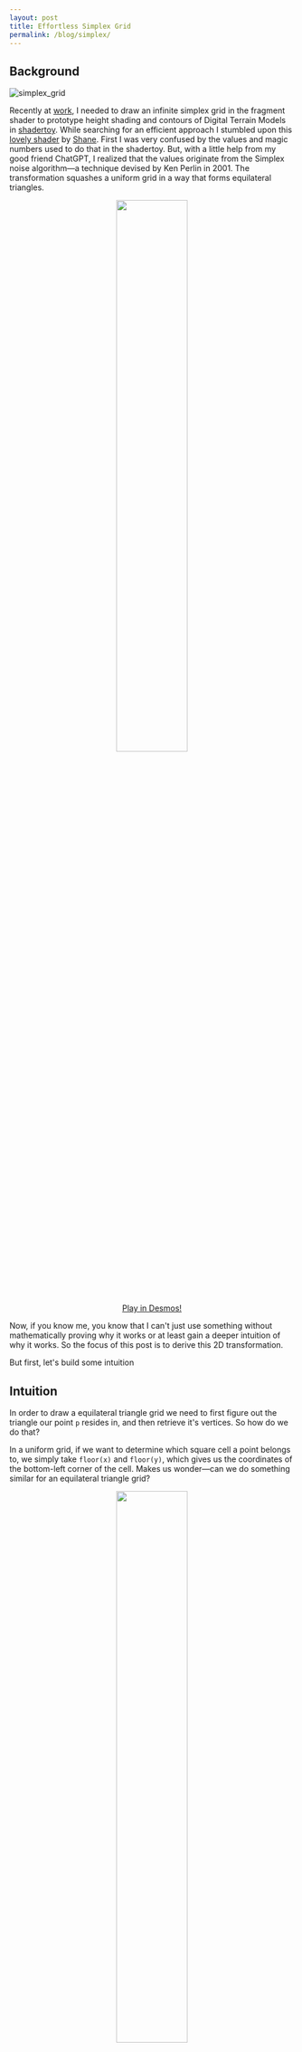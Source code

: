 ```yaml
---
layout: post
title: Effortless Simplex Grid  
permalink: /blog/simplex/
---
```


## Background

![simplex_grid](https://github.com/user-attachments/assets/1a236363-13d9-4cac-bef5-e7f4da192a46)

Recently at [work](https://github.com/Devsh-Graphics-Programming/Nabla?tab=readme-ov-file#table-of-contents), I needed to draw an infinite simplex grid in the fragment shader to prototype height shading and contours of Digital Terrain Models in [shadertoy](https://www.shadertoy.com/view/3cXXDl). While searching for an efficient approach I stumbled upon this [lovely shader](https://www.shadertoy.com/view/WtfGDX) by [Shane](https://www.shadertoy.com/user/Shane). First I was very confused by the values and magic numbers used to do that in the shadertoy. But, with a little help from my good friend ChatGPT, I realized that the values originate from the Simplex noise algorithm—a technique devised by Ken Perlin in 2001. The transformation squashes a uniform grid in a way that forms equilateral triangles.

<p align="center">
  <img src="https://github.com/user-attachments/assets/20d6ba72-33e4-470f-bc85-866884ba9918" style="width: 50%; height: auto;">
  <br>
  <a href="https://www.desmos.com/calculator/azj9ewvl5b">Play in Desmos!</a>
</p>

Now, if you know me, you know that I can't just use something without mathematically proving why it works or at least gain a deeper intuition of why it works. So the focus of this post is to derive this 2D transformation.

But first, let's build some intuition

## Intuition

In order to draw a equilateral triangle grid we need to first figure out the triangle our point `p` resides in, and then retrieve it's vertices. So how do we do that?

In a uniform grid, if we want to determine which square cell a point belongs to, we simply take `floor(x)` and `floor(y)`, which gives us the coordinates of the bottom-left corner of the cell. Makes us wonder—can we do something similar for an equilateral triangle grid?

<p align="center">
  <img src="https://github.com/user-attachments/assets/c2d19064-e4ae-4eaa-9643-0cc97488bd03" style="width: 50%; height: auto;">
  <br>
  <a href="https://www.desmos.com/calculator/7qj5todlyv">Play in Desmos!</a>
</p>

If only we could just `floor()` our point and instantly get the nearest triangle corner! Unfortunately, life isn’t that simple... or is it?

This is exactly where the simplex transformation comes in. We stretch and shear our space so that the equilateral triangles lie perfectly with the square grids. Now in this transform space we simple `floor()` our point in question to snap it to the closest grid corner—just like we would in a uniform grid.
We then transform that snapped corner back into our original space where it now represents the triangle corner.

<p align="center">
  <img src="https://raw.githubusercontent.com/Erfan-Ahmadi/erfan-ahmadi.github.io/master/images/Simplex/steps.gif" style="width: 50%; height: auto;">
  <br>
  <a href="https://www.desmos.com/calculator/23d2qbuvzm">Play in Desmos!</a>
</p>

So Effortless and Efficient!

## Derivation of this transformation

Now, let's derive this transformation based on assumptions on how it should behave:

### Observation 1: Linearity and Matrix Representation
The transformation preserves straight lines and maintains parallelism without translation, it must be a linear transformation.

It is a linear transformation in 2D, so it can be represented by a 2×2 matrix:

$$
\begin{bmatrix} a & b \\ c & d \end{bmatrix}
$$

### Observation 2: It is a symmetric transformation!

We're squashing perperndicular to the $x=y$ diagonal. This is a shear along diagonal where:
1. Points on the x=y line stay on the $x=y$ line.
2. Lines perpendicular to x=y, stay perperndicular to x=y line (and Points on the $x=-y$ line stay on the $x=-y$ line)

Based on the facts above we can deduce that the transformation is a symmetrical one!

$$
\begin{bmatrix} a & b \\ b & a \end{bmatrix}
$$

### Observation 3: Lines parallel to the x=y will not be affected by the transformation
We're squashing perperndicular to the x=y diagonal, any line parallel to it will remain on it's position.

<p align="center">
  <img src="https://github.com/user-attachments/assets/84b147b6-de68-4557-96e4-ea1aed9e07c5" style="width: 50%; height: auto;">
  <br>
  <a href="https://www.desmos.com/calculator/7qj5todlyv">Play in Desmos!</a>
</p>

 for example let's see how $y=x+1$ is affected:
 
$$
\begin{bmatrix} a & b \\ b & a \end{bmatrix} 
\begin{bmatrix} x \\ x+1 \end{bmatrix} =
\begin{bmatrix} ax + b(x+1) \\ bx + a(x+1) \end{bmatrix}
$$

the result still should be on the $y=x+1$ line, For this to hold true we must have $a=b+1$

The matrix transformation now has reduced to this:

$$
\begin{bmatrix} b+1 & b \\ b & b+1 \end{bmatrix}
$$

### Deriving the value

Based on the constraints and observations above we have discovered that the whole 2x2 linear transformation depends on a single value. [see how changing this value will affect the transformation](https://www.desmos.com/calculator/azj9ewvl5b).

Now, we need to find the value that will transform uniform grids in such a way that the grid sides and diagonal form equilateral triangles after transformation. In other words, we need to find the value of $b$ for which the diagonal of the grid cell will have the same length as its sides.

To put it another way: find for what value of $b$, length of the transformed $(1, 0)$ will be equal to transformed $(1, 1)$


2. Transforming $ (1, 1) $

$$
\begin{bmatrix} b+1 & b \\ b & b+1 \end{bmatrix}
\begin{bmatrix} 1 \\ 1 \end{bmatrix}
=
\begin{bmatrix} 2b+1 \\ 2b+1 \end{bmatrix}
$$

2. Transforming $ (0, 1) $

$$
\begin{bmatrix} b+1 & b \\ b & b+1 \end{bmatrix}
\begin{bmatrix} 0 \\ 1 \end{bmatrix}
=
\begin{bmatrix} b \\ b+1 \end{bmatrix}
$$

We want these two to have the same length, we solve for $b$ in the equation below:

$$
\sqrt{(2b+1)^2 + (2b+1)^2} = \sqrt{b^2 + (b+1)^2}
$$

One of the two solutions to this is:

$$
\frac{\sqrt{3}-3}{6}
$$

The other solution mirrors the grid.

We have found the value used to transform a grid! 

Here is the final transformation used to get the uniform grid into simplex space:

$$
\begin{bmatrix}
\frac{\sqrt{3}-3}{6} + 1 & \frac{\sqrt{3}-3}{6} \\
\frac{\sqrt{3}-3}{6} & \frac{\sqrt{3}-3}{6} + 1
\end{bmatrix}
$$

I trust the reader can find the inverse of this transformation very easily :)

### Final words

Similar intuition and arguments work for the 3D version of the algorithm which I didn't have much chance to get into.

Additionaly I would like to note that the derivation is something I worked through based on my existing knowledge. If you know a simpler or more intuitive way to arrive at the final transformation matrix, I'd love to hear it!

I hope you have found this blog post useful. I’ve tried, in my own way, to show how some problems can be solved in a simple way. If you’ve found any errors in my logic or math, please contact me.

## References
- [Shadertoy that motivated me to write this - by user Shane](https://www.shadertoy.com/view/WtfGDX)
- [My Own Shadertoy](https://www.shadertoy.com/view/3cXXDl)
- [Simplex Noise](https://en.wikipedia.o[rg/wiki/Simplex_noise)
- [Ken Perlin](https://en.wikipedia.org/wiki/Ken_Perlin)
- [Symmetric_matrix](https://en.wikipedia.org/wiki/Symmetric_matrix)
- [Linear Transformation](https://en.wikipedia.org/wiki/Linear_map)

